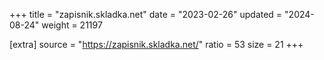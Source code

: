 +++
title = "zapisnik.skladka.net"
date = "2023-02-26"
updated = "2024-08-24"
weight = 21197

[extra]
source = "https://zapisnik.skladka.net/"
ratio = 53
size = 21
+++
